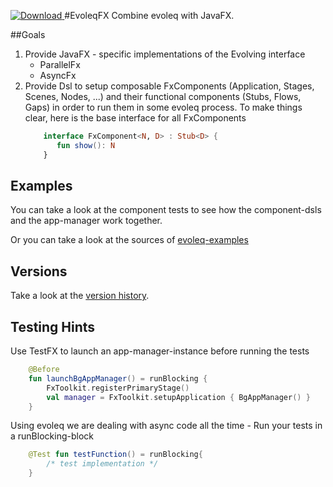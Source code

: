 [ ![Download](https://api.bintray.com/packages/drx/maven/evoleq-fx/images/download.svg?version=1.1.0) ](https://bintray.com/drx/maven/evoleq-fx/1.1.0/link)
#EvoleqFX
Combine evoleq with JavaFX. 

##Goals
1. Provide JavaFX - specific  implementations of the Evolving interface
    * ParallelFx
    * AsyncFx
2. Provide Dsl to setup composable FxComponents (Application, Stages, Scenes, Nodes, ...) and
their functional components (Stubs, Flows, Gaps) in order to run them in some evoleq process. 
To make things clear, here is the base interface for all FxComponents 
    ```kotlin
        interface FxComponent<N, D> : Stub<D> {
           fun show(): N
        }

    ```


## Examples 
You can take a look at the component tests to see how the component-dsls and the 
app-manager work together.

Or you can take a look at the sources of [evoleq-examples](https://bitbucket.org/dr-smith/evoleq-examples/src/master/) 

## Versions
Take a look at the [version history](VERSIONS.md).



## Testing Hints

Use TestFX to launch an app-manager-instance before running the tests
```kotlin
    @Before
    fun launchBgAppManager() = runBlocking {
        FxToolkit.registerPrimaryStage()
        val manager = FxToolkit.setupApplication { BgAppManager() }
    }
```

Using evoleq we are dealing with async code all the time - Run your tests in a runBlocking-block
```kotlin
    @Test fun testFunction() = runBlocking{
        /* test implementation */
    }
``` 